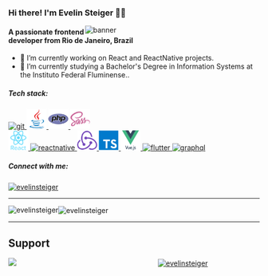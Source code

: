 <!--
**evelinsteiger/evelinsteiger** is a ✨ _special_ ✨ repository because its `README.md` (this file) appears on your GitHub profile.
-->

<h3 align="left">Hi there! I'm Evelin Steiger 👋🏻</h3>
<img align="right" width="350" alt="banner" src="https://i.pinimg.com/originals/2d/41/ef/2d41ef4c38646cd6a053d7f12a010453.gif" />
<h4 align="left">A passionate frontend developer from Rio de Janeiro, Brazil</h4>

- 🌱 I’m currently working on React and ReactNative projects.
- 🔭 I’m currently studying a Bachelor's Degree in Information Systems at the Instituto Federal Fluminense..


<h5 align="left">Tech stack:</h5>

<div align="left"> 
  <a href="https://git-scm.com/" target="_blank" rel="noreferrer"> <img src="https://www.vectorlogo.zone/logos/git-scm/git-scm-icon.svg" alt="git" width="40" height="40"/> </a> 
  <a href="https://www.java.com" target="_blank" rel="noreferrer"> <img src="https://raw.githubusercontent.com/devicons/devicon/master/icons/java/java-original.svg" alt="java" width="40" height="40"/> </a>
  <a href="https://www.php.net" target="_blank" rel="noreferrer"> <img src="https://raw.githubusercontent.com/devicons/devicon/master/icons/php/php-original.svg" alt="php" width="40" height="40"/> </a>
  <a href="https://sass-lang.com" target="_blank" rel="noreferrer"> <img src="https://raw.githubusercontent.com/devicons/devicon/master/icons/sass/sass-original.svg" alt="sass" width="40" height="40"/> </a>
</div>

<div align="left">
  <a href="https://reactjs.org/" target="_blank" rel="noreferrer"> <img src="https://raw.githubusercontent.com/devicons/devicon/master/icons/react/react-original-wordmark.svg" alt="react" width="40" height="40"/> </a> 
  <a href="https://reactnative.dev/" target="_blank" rel="noreferrer"> <img src="https://reactnative.dev/img/header_logo.svg" alt="reactnative" width="40" height="40"/> </a> 
  <a href="https://redux.js.org" target="_blank" rel="noreferrer"> <img src="https://raw.githubusercontent.com/devicons/devicon/master/icons/redux/redux-original.svg" alt="redux" width="40" height="40"/>
    <a href="https://www.typescriptlang.org/" target="_blank" rel="noreferrer"> <img src="https://raw.githubusercontent.com/devicons/devicon/master/icons/typescript/typescript-original.svg" alt="typescript" width="40" height="40"/> </a>
  <a href="https://vuejs.org/" target="_blank" rel="noreferrer"> <img src="https://raw.githubusercontent.com/devicons/devicon/master/icons/vuejs/vuejs-original-wordmark.svg" alt="vuejs" width="40" height="40"/> </a> 
  <a href="https://flutter.dev" target="_blank" rel="noreferrer"> <img src="https://www.vectorlogo.zone/logos/flutterio/flutterio-icon.svg" alt="flutter" width="40" height="40"/> </a> 
  <a href="https://graphql.org" target="_blank" rel="noreferrer"> <img src="https://www.vectorlogo.zone/logos/graphql/graphql-icon.svg" alt="graphql" width="40" height="40"/> </a> 
</div>

<div align="center">
<h5 align="left">Connect with me:</h5>
<p align="left">
<a href="https://linkedin.com/in/evelinsteiger" target="blank"><img align="center" src="https://raw.githubusercontent.com/rahuldkjain/github-profile-readme-generator/master/src/images/icons/Social/linked-in-alt.svg" alt="evelinsteiger" height="30" width="40" /></a>
</p>
</div>

---

<div><img align="left" src="https://github-readme-stats.vercel.app/api?username=evelinsteiger&show_icons=true&theme=dracula&hide_border=true&locale=en" alt="evelinsteiger" /><img align="center" src="https://github-readme-stats.vercel.app/api/top-langs?username=evelinsteiger&show_icons=true&theme=dracula&hide_border=true&locale=en&layout=compact" alt="evelinsteiger" /></div>


---

## Support

<div><img align="left" width="300" src="https://i.pinimg.com/736x/bd/e1/1a/bde11aaa50c8a12b1536f0a9aff9b284.jpg"></img><a href="https://ko-fi.com/evelinsteiger"> <img align="center" src="https://cdn.ko-fi.com/cdn/kofi3.png?v=3" height="50" width="210" alt="evelinsteiger" /></a></p><br><br>
